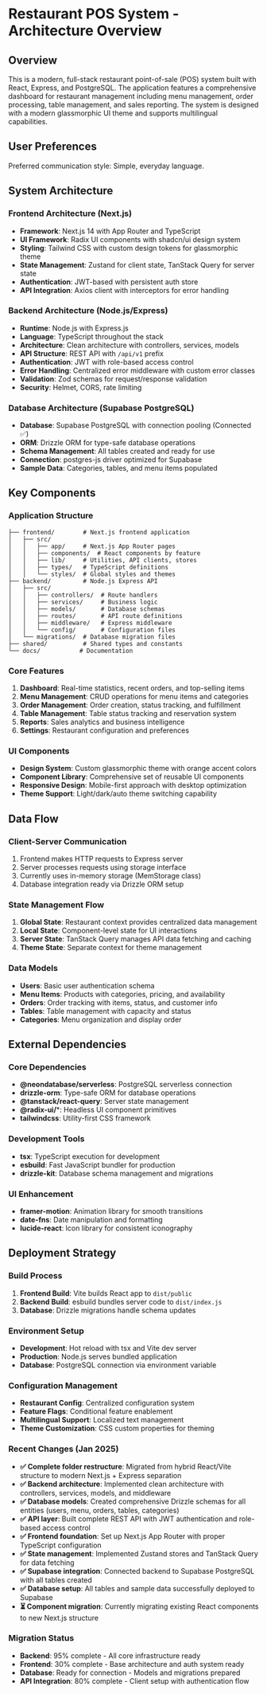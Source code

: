 # Restaurant POS System - Architecture Overview

## Overview

This is a modern, full-stack restaurant point-of-sale (POS) system built with React, Express, and PostgreSQL. The application features a comprehensive dashboard for restaurant management including menu management, order processing, table management, and sales reporting. The system is designed with a modern glassmorphic UI theme and supports multilingual capabilities.

## User Preferences

Preferred communication style: Simple, everyday language.

## System Architecture

### Frontend Architecture (Next.js)
- **Framework**: Next.js 14 with App Router and TypeScript
- **UI Framework**: Radix UI components with shadcn/ui design system
- **Styling**: Tailwind CSS with custom design tokens for glassmorphic theme
- **State Management**: Zustand for client state, TanStack Query for server state
- **Authentication**: JWT-based with persistent auth store
- **API Integration**: Axios client with interceptors for error handling

### Backend Architecture (Node.js/Express)
- **Runtime**: Node.js with Express.js
- **Language**: TypeScript throughout the stack
- **Architecture**: Clean architecture with controllers, services, models
- **API Structure**: REST API with `/api/v1` prefix
- **Authentication**: JWT with role-based access control
- **Error Handling**: Centralized error middleware with custom error classes
- **Validation**: Zod schemas for request/response validation
- **Security**: Helmet, CORS, rate limiting

### Database Architecture (Supabase PostgreSQL)
- **Database**: Supabase PostgreSQL with connection pooling (Connected ✅)
- **ORM**: Drizzle ORM for type-safe database operations
- **Schema Management**: All tables created and ready for use
- **Connection**: postgres-js driver optimized for Supabase
- **Sample Data**: Categories, tables, and menu items populated

## Key Components

### Application Structure
```
├── frontend/        # Next.js frontend application
│   ├── src/
│   │   ├── app/     # Next.js App Router pages
│   │   ├── components/  # React components by feature
│   │   ├── lib/     # Utilities, API clients, stores
│   │   ├── types/   # TypeScript definitions
│   │   └── styles/  # Global styles and themes
├── backend/         # Node.js Express API
│   ├── src/
│   │   ├── controllers/  # Route handlers
│   │   ├── services/     # Business logic
│   │   ├── models/       # Database schemas
│   │   ├── routes/       # API route definitions
│   │   ├── middleware/   # Express middleware
│   │   └── config/       # Configuration files
│   └── migrations/  # Database migration files
├── shared/          # Shared types and constants
└── docs/           # Documentation
```

### Core Features
1. **Dashboard**: Real-time statistics, recent orders, and top-selling items
2. **Menu Management**: CRUD operations for menu items and categories
3. **Order Management**: Order creation, status tracking, and fulfillment
4. **Table Management**: Table status tracking and reservation system
5. **Reports**: Sales analytics and business intelligence
6. **Settings**: Restaurant configuration and preferences

### UI Components
- **Design System**: Custom glassmorphic theme with orange accent colors
- **Component Library**: Comprehensive set of reusable UI components
- **Responsive Design**: Mobile-first approach with desktop optimization
- **Theme Support**: Light/dark/auto theme switching capability

## Data Flow

### Client-Server Communication
1. Frontend makes HTTP requests to Express server
2. Server processes requests using storage interface
3. Currently uses in-memory storage (MemStorage class)
4. Database integration ready via Drizzle ORM setup

### State Management Flow
1. **Global State**: Restaurant context provides centralized data management
2. **Local State**: Component-level state for UI interactions
3. **Server State**: TanStack Query manages API data fetching and caching
4. **Theme State**: Separate context for theme management

### Data Models
- **Users**: Basic user authentication schema
- **Menu Items**: Products with categories, pricing, and availability
- **Orders**: Order tracking with items, status, and customer info
- **Tables**: Table management with capacity and status
- **Categories**: Menu organization and display order

## External Dependencies

### Core Dependencies
- **@neondatabase/serverless**: PostgreSQL serverless connection
- **drizzle-orm**: Type-safe ORM for database operations
- **@tanstack/react-query**: Server state management
- **@radix-ui/***: Headless UI component primitives
- **tailwindcss**: Utility-first CSS framework

### Development Tools
- **tsx**: TypeScript execution for development
- **esbuild**: Fast JavaScript bundler for production
- **drizzle-kit**: Database schema management and migrations

### UI Enhancement
- **framer-motion**: Animation library for smooth transitions
- **date-fns**: Date manipulation and formatting
- **lucide-react**: Icon library for consistent iconography

## Deployment Strategy

### Build Process
1. **Frontend Build**: Vite builds React app to `dist/public`
2. **Backend Build**: esbuild bundles server code to `dist/index.js`
3. **Database**: Drizzle migrations handle schema updates

### Environment Setup
- **Development**: Hot reload with tsx and Vite dev server
- **Production**: Node.js serves bundled application
- **Database**: PostgreSQL connection via environment variable

### Configuration Management
- **Restaurant Config**: Centralized configuration system
- **Feature Flags**: Conditional feature enablement
- **Multilingual Support**: Localized text management
- **Theme Customization**: CSS custom properties for theming

### Recent Changes (Jan 2025)
- **✅ Complete folder restructure**: Migrated from hybrid React/Vite structure to modern Next.js + Express separation
- **✅ Backend architecture**: Implemented clean architecture with controllers, services, models, and middleware
- **✅ Database models**: Created comprehensive Drizzle schemas for all entities (users, menu, orders, tables, categories)
- **✅ API layer**: Built complete REST API with JWT authentication and role-based access control
- **✅ Frontend foundation**: Set up Next.js App Router with proper TypeScript configuration
- **✅ State management**: Implemented Zustand stores and TanStack Query for data fetching
- **✅ Supabase integration**: Connected backend to Supabase PostgreSQL with all tables created
- **✅ Database setup**: All tables and sample data successfully deployed to Supabase
- **⏳ Component migration**: Currently migrating existing React components to new Next.js structure

### Migration Status
- **Backend**: 95% complete - All core infrastructure ready
- **Frontend**: 30% complete - Base architecture and auth system ready
- **Database**: Ready for connection - Models and migrations prepared
- **API Integration**: 80% complete - Client setup with authentication flow